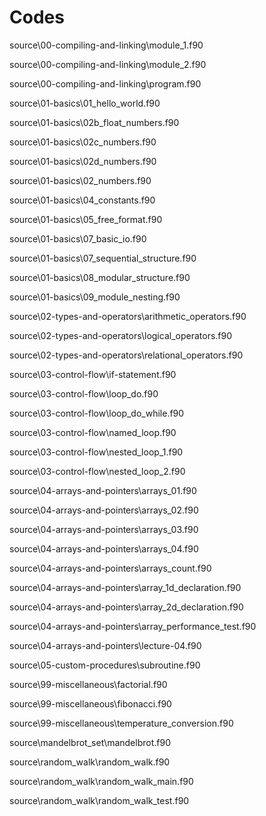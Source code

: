 # Codes

source\00-compiling-and-linking\module_1.f90

source\00-compiling-and-linking\module_2.f90

source\00-compiling-and-linking\program.f90

source\01-basics\01_hello_world.f90

source\01-basics\02b_float_numbers.f90

source\01-basics\02c_numbers.f90

source\01-basics\02d_numbers.f90

source\01-basics\02_numbers.f90

source\01-basics\04_constants.f90

source\01-basics\05_free_format.f90

source\01-basics\07_basic_io.f90

source\01-basics\07_sequential_structure.f90

source\01-basics\08_modular_structure.f90

source\01-basics\09_module_nesting.f90

source\02-types-and-operators\arithmetic_operators.f90

source\02-types-and-operators\logical_operators.f90

source\02-types-and-operators\relational_operators.f90

source\03-control-flow\if-statement.f90

source\03-control-flow\loop_do.f90

source\03-control-flow\loop_do_while.f90

source\03-control-flow\named_loop.f90

source\03-control-flow\nested_loop_1.f90

source\03-control-flow\nested_loop_2.f90

source\04-arrays-and-pointers\arrays_01.f90

source\04-arrays-and-pointers\arrays_02.f90

source\04-arrays-and-pointers\arrays_03.f90

source\04-arrays-and-pointers\arrays_04.f90

source\04-arrays-and-pointers\arrays_count.f90

source\04-arrays-and-pointers\array_1d_declaration.f90

source\04-arrays-and-pointers\array_2d_declaration.f90

source\04-arrays-and-pointers\array_performance_test.f90

source\04-arrays-and-pointers\lecture-04.f90

source\05-custom-procedures\subroutine.f90

source\99-miscellaneous\factorial.f90

source\99-miscellaneous\fibonacci.f90

source\99-miscellaneous\temperature_conversion.f90

source\mandelbrot_set\mandelbrot.f90

source\random_walk\random_walk.f90

source\random_walk\random_walk_main.f90

source\random_walk\random_walk_test.f90